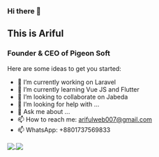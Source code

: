 ### Hi there 👋
## This is Ariful
### Founder & CEO of Pigeon Soft
Here are some ideas to get you started:

- 🔭 I’m currently working on Laravel
- 🌱 I’m currently learning Vue JS and Flutter
- 👯 I’m looking to collaborate on Jabeda
- 🤔 I’m looking for help with ...
- 💬 Ask me about ...
- 📫 How to reach me: arifulweb007@gmail.com
- 📫 WhatsApp: +8801737569833

	
<a href="https://github.com/prodhan?tab=repositories">
  <img align="center" src="https://github-readme-stats.anuraghazra1.vercel.app/api/top-langs/?username=prodhan&theme=dark&hide_langs_below=0&title_color=FFF" />
</a>
<a href="https://github.com/prodhan">
  <img align="center" src="https://github-readme-stats.anuraghazra1.vercel.app/api?username=prodhan&show_icons=false&theme=vision-friendly-dark&line_height=40&title_color=fff&count_private=true"
</a>

